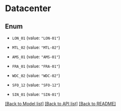 # Datacenter

## Enum


* `LON_01` (value: `"LON-01"`)

* `MTL_02` (value: `"MTL-02"`)

* `AMS_01` (value: `"AMS-01"`)

* `FRA_01` (value: `"FRA-01"`)

* `WDC_02` (value: `"WDC-02"`)

* `SFO_12` (value: `"SFO-12"`)

* `SIN_01` (value: `"SIN-01"`)


[[Back to Model list]](../README.md#documentation-for-models) [[Back to API list]](../README.md#documentation-for-api-endpoints) [[Back to README]](../README.md)


